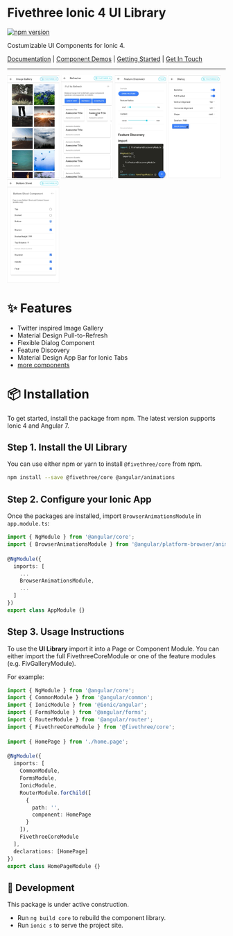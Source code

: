 # Fivethree Ionic 4 UI Library

[![npm version](https://badge.fury.io/js/%40fivethree%2Fcore.svg)](https://www.npmjs.com/@fivethree/core)

Costumizable UI Components for Ionic 4. 

[Documentation](https://fivethree-team.github.io/ionic-4-components) |
[Component Demos](https://fivethree-team.github.io/ionic-4-components/components) |
[Getting Started](https://fivethree-team.github.io/ionic-4-components/getting-started) |
[Get In Touch](https://fivethree.io/)
***
<img src="src/assets/gif/gallery.gif" alt="gallery" width="120"/>
<img src="src/assets/gif/pulltorefresh.gif" alt="pullto refresh" width="120"/>
<img src="src/assets/gif/feature.gif" alt="feature discovery" width="120"/>
<img src="src/assets/gif/dialog.gif" alt="dialog" width="120"/>
<img src="src/assets/gif/bottomsheet.gif" alt="bottom sheet" width="120"/>

# ✨ Features
* Twitter inspired Image Gallery
* Material Design Pull-to-Refresh
* Flexible Dialog Component
* Feature Discovery
* Material Design App Bar for Ionic Tabs
* [more components](https://fivethree-team.github.io/ionic-4-components/components)


# 📦 Installation
To get started, install the package from npm. The latest version supports Ionic 4 and Angular 7.

## Step 1. Install the UI Library 

You can use either npm or yarn to install `@fivethree/core` from npm.

```bash
npm install --save @fivethree/core @angular/animations
```

## Step 2. Configure your Ionic App 

Once the packages are installed, import `BrowserAnimationsModule` in `app.module.ts`:

```typescript
import { NgModule } from '@angular/core';
import { BrowserAnimationsModule } from '@angular/platform-browser/animations';

@NgModule({
  imports: [
    ...
    BrowserAnimationsModule,
    ...
  ]
})
export class AppModule {}
```

## Step 3. Usage Instructions 

To use the **UI Library** import it into a Page or Component Module. You can either import the full FivethreeCoreModule or one of the feature modules (e.g. FivGalleryModule).

For example:

```typescript
import { NgModule } from '@angular/core';
import { CommonModule } from '@angular/common';
import { IonicModule } from '@ionic/angular';
import { FormsModule } from '@angular/forms';
import { RouterModule } from '@angular/router';
import { FivethreeCoreModule } from '@fivethree/core';

import { HomePage } from './home.page';

@NgModule({
  imports: [
    CommonModule,
    FormsModule,
    IonicModule,
    RouterModule.forChild([
      {
        path: '',
        component: HomePage
      }
    ]),
    FivethreeCoreModule
  ],
  declarations: [HomePage]
})
export class HomePageModule {}

```


## 🔨 Development
This package is under active construction.

* Run `ng build core` to rebuild the component library.
* Run `ionic s` to serve the project site.

